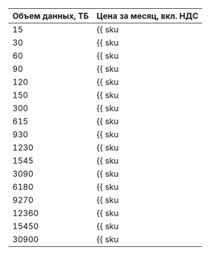 | Объем данных, ТБ    | Цена за месяц, вкл. НДС  |
| ------------------- | -------------- |
| 15                  | {{ sku|RUB|interconnect.trunk.direct.50mbps.unmetered.monthly_usage.v1|string }}     |
| 30                  | {{ sku|RUB|interconnect.trunk.direct.100mbps.unmetered.monthly_usage.v1|string }}    |
| 60                  | {{ sku|RUB|interconnect.trunk.direct.200mbps.unmetered.monthly_usage.v1|string }}    |
| 90                  | {{ sku|RUB|interconnect.trunk.direct.300mbps.unmetered.monthly_usage.v1|string }}    |
| 120                 | {{ sku|RUB|interconnect.trunk.direct.400mbps.unmetered.monthly_usage.v1|string }}    |
| 150                 | {{ sku|RUB|interconnect.trunk.direct.500mbps.unmetered.monthly_usage.v1|string }}    |
| 300                 | {{ sku|RUB|interconnect.trunk.direct.1gbps.unmetered.monthly_usage.v1|string }}    |
| 615                 | {{ sku|RUB|interconnect.trunk.direct.2gbps.unmetered.monthly_usage.v1|string }}     |
| 930                 | {{ sku|RUB|interconnect.trunk.direct.3gbps.unmetered.monthly_usage.v1|string }}   |
| 1230                | {{ sku|RUB|interconnect.trunk.direct.4gbps.unmetered.monthly_usage.v1|string }}   |
| 1545                | {{ sku|RUB|interconnect.trunk.direct.5gbps.unmetered.monthly_usage.v1|string }}   |
| 3090                | {{ sku|RUB|interconnect.trunk.direct.10gbps.unmetered.monthly_usage.v1|string }}   |
| 6180                | {{ sku|RUB|interconnect.trunk.direct.20gbps.unmetered.monthly_usage.v1|string }}   | 
| 9270                | {{ sku|RUB|interconnect.trunk.direct.30gbps.unmetered.monthly_usage.v1|string }}   |
| 12360               | {{ sku|RUB|interconnect.trunk.direct.40gbps.unmetered.monthly_usage.v1|string }}   |
| 15450               | {{ sku|RUB|interconnect.trunk.direct.50gbps.unmetered.monthly_usage.v1|string }} |
| 30900               | {{ sku|RUB|interconnect.trunk.direct.100gbps.unmetered.monthly_usage.v1|string }}  |